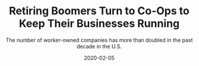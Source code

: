 ---
title: Retiring Boomers Turn to Co-Ops to Keep Their Businesses Running
image: https://assets.bwbx.io/images/users/iqjWHBFdfxIU/ii53O8XLLSic/v0/1800x-1.jpg
subtitle: The number of worker-owned companies has more than doubled in the past decade in the U.S.
link: https://www.bloomberg.com/news/articles/2020-02-05/retiring-boomers-turn-to-co-ops-to-keep-their-businesses-running
date: 2020-02-05
---